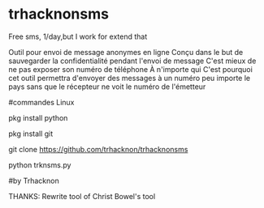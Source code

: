 # trhacknonsms
Free sms, 1/day,but I work for extend that

Outil pour envoi de message anonymes en ligne 
Conçu dans le but de sauvegarder la confidentialité pendant l'envoi de message 
C'est mieux de ne pas exposer son numéro de téléphone 
À n'importe qui 
C'est pourquoi cet outil permettra d'envoyer des messages à un numéro peu importe le pays sans que le récepteur ne voit le numéro de l'émetteur 

#commandes Linux 

pkg install python

pkg install git 

git clone https://github.com/trhacknon/trhacknonsms

python trknsms.py 


#by Trhacknon



THANKS:
Rewrite tool of  Christ Bowel's tool 

